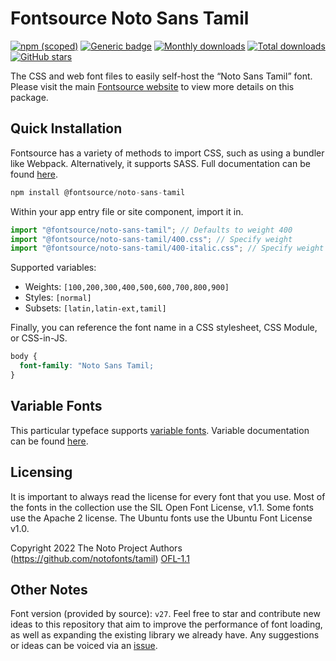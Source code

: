 # Fontsource Noto Sans Tamil

[![npm (scoped)](https://img.shields.io/npm/v/@fontsource/noto-sans-tamil?color=brightgreen)](https://www.npmjs.com/package/@fontsource/noto-sans-tamil) [![Generic badge](https://img.shields.io/badge/fontsource-passing-brightgreen)](https://github.com/fontsource/fontsource) [![Monthly downloads](https://badgen.net/npm/dm/@fontsource/noto-sans-tamil)](https://github.com/fontsource/fontsource) [![Total downloads](https://badgen.net/npm/dt/@fontsource/noto-sans-tamil)](https://github.com/fontsource/fontsource) [![GitHub stars](https://img.shields.io/github/stars/fontsource/fontsource.svg?style=social&label=Star)](https://github.com/fontsource/fontsource/stargazers)

The CSS and web font files to easily self-host the “Noto Sans Tamil” font. Please visit the main [Fontsource website](https://fontsource.org/fonts/noto-sans-tamil) to view more details on this package.

## Quick Installation

Fontsource has a variety of methods to import CSS, such as using a bundler like Webpack. Alternatively, it supports SASS. Full documentation can be found [here](https://fontsource.org/docs/getting-started/introduction).

```javascript
npm install @fontsource/noto-sans-tamil
```

Within your app entry file or site component, import it in.

```javascript
import "@fontsource/noto-sans-tamil"; // Defaults to weight 400
import "@fontsource/noto-sans-tamil/400.css"; // Specify weight
import "@fontsource/noto-sans-tamil/400-italic.css"; // Specify weight and style

```

Supported variables:
- Weights: `[100,200,300,400,500,600,700,800,900]`
- Styles: `[normal]`
- Subsets: `[latin,latin-ext,tamil]`

Finally, you can reference the font name in a CSS stylesheet, CSS Module, or CSS-in-JS.

```css
body {
  font-family: "Noto Sans Tamil;
}
```

## Variable Fonts

This particular typeface supports [variable fonts](https://developer.mozilla.org/en-US/docs/Web/CSS/CSS_Fonts/Variable_Fonts_Guide).
Variable documentation can be found [here](https://fontsource.org/docs/getting-started/variable).

## Licensing
It is important to always read the license for every font that you use.
Most of the fonts in the collection use the SIL Open Font License, v1.1. Some fonts use the Apache 2 license. The Ubuntu fonts use the Ubuntu Font License v1.0.

Copyright 2022 The Noto Project Authors (https://github.com/notofonts/tamil)
[OFL-1.1](http://scripts.sil.org/OFL)

## Other Notes
Font version (provided by source): `v27`.
Feel free to star and contribute new ideas to this repository that aim to improve the performance of font loading, as well as expanding the existing library we already have. Any suggestions or ideas can be voiced via an [issue](https://github.com/fontsource/fontsource/issues).